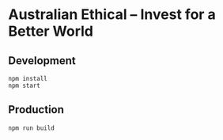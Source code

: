 # Australian Ethical – Invest for a Better World

## Development

```
npm install
npm start
```

## Production

```
npm run build
```
